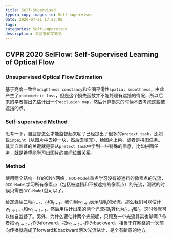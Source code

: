 ```yaml
---
title: Self-Supervised
typora-copy-images-to: Self-supervised
date: 2020-07-21 17:27:08
tags:
categories: Self-supervised
description: 自监督论文笔记
---
```


## CVPR 2020 SelFlow: Self-Supervised Learning of Optical Flow

### Unsupervised Optical Flow Estimation

基于亮度一致性`brightness constancy`和空间平滑性`spatial smoothness`，由此产生了`photometric loss`，但是这个损失函数并不能处理有遮挡的情况，所以后来的学者提出先估计出一个`occlusion map`，然后计算损失的时候不去考虑这些被遮挡的点。

### Self-supervised Method

思考一下，自监督怎么才能监督起来呢？已经提出了很多的`pretext task`，比如说`inpaint`（从图片中去掉一块，然后去填充）、给图片上色、或者是拼图任务。其实自监督的关键就是要从`pretext task`中学到一些特殊的信息，比如拼图任务，就是希望能学习出图片的空间位置关系。

### Method

使用两个结构一样的CNN网络，`NOC-Model`重点学习没有被遮挡的像素点的光流，`OCC-Model`学习所有像素点（包括被遮挡和不被遮挡的像素点）的光流，测试的时候只需要`OCC-Model`就可以了。

给定连续三帧$I_{t-1}$、$I_t$和$I_{t+1}$，我们用$w_{i\rightarrow j}$表示$I_{i}$到$I_j$的光流，那么我们可以估计$w_{t\rightarrow t-1}$和$w_{t\rightarrow t+1}$，然后用估计出来的两个光流把$I_t$转化为$I_{t-1}$和$I_t$，这时候就可以做自监督了。另外，为什么要估计两个光流呢，只顾及一个光流其实也够啊？作者把$w_{t\rightarrow t+1}$作为forward，把$w_{t\rightarrow t-1}$作为backward，相当于在网络的一次前向传播就完成了forward和backward两次光流估计，是个有新意的地方。